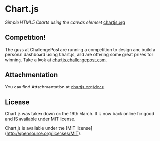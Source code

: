 Chart.js
=======
*Simple HTML5 Charts using the canvas element* [chartjs.org](http://www.chartjs.org)

Competition!
-------
The guys at ChallengePost are running a competition to design and build a personal dashboard using Chart.js, and are offering some great prizes for winning. Take a look at [chartjs.challengepost.com](http://chartjs.challengepost.com/).

Attachmentation
-------
You can find Attachmentation at [chartjs.org/docs](http://www.chartjs.org/docs).

License
-------
Chart.js was taken down on the 19th March. It is now back online for good and IS available under MIT license.

Chart.js is available under the [MIT license] (http://opensource.org/licenses/MIT).
